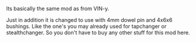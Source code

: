 Its basically the same mod as from VIN-y.

Just in addition it is changed to use with 4mm dowel pin and 4x6x6 bushings. Like the one's you may already used for tapchanger or stealthchanger. So you don't have to buy any other stuff for this mod here.
